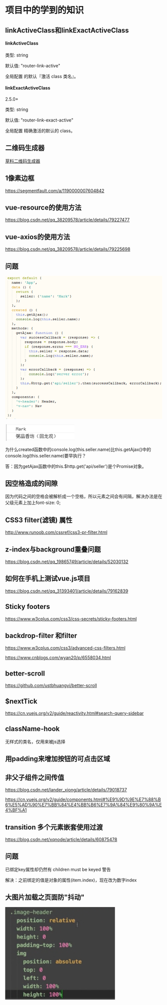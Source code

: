 # 项目中的学到的知识

## linkActiveClass和linkExactActiveClass

#### linkActiveClass

类型: string

默认值: "router-link-active"

全局配置 <router-link> 的默认『激活 class 类名』。

#### linkExactActiveClass

2.5.0+

类型: string

默认值: "router-link-exact-active"

全局配置 <router-link> 精确激活的默认的 class。

## 二维码生成器

[草料二维码生成器](https://cli.im/)

## 1像素边框

https://segmentfault.com/a/1190000007604842

## vue-resource的使用方法

https://blog.csdn.net/qq_38209578/article/details/79227477

## vue-axios的使用方法

https://blog.csdn.net/qq_38209578/article/details/79225698

## 问题

![](https://raw.githubusercontent.com/AzkabanV/IMG-repository/master/img_11.png)

![](https://raw.githubusercontent.com/AzkabanV/IMG-repository/master/img_12.png)

为什么created函数中的console.log(this.seller.name)比this.getAjax()中的console.log(this.seller.name)要早执行？

答：因为getAjax函数中的this.$http.get('api/seller')是个Promise对象。

## 因空格造成的间隙

因为代码之间的空格会被解析成一个空格，所以元素之间会有间隔，解决办法是在父级元素上加上font-size: 0;

## CSS3 filter(滤镜) 属性

http://www.runoob.com/cssref/css3-pr-filter.html

## z-index与background重叠问题

https://blog.csdn.net/qq_19865749/article/details/52030132

## 如何在手机上测试vue.js项目

https://blog.csdn.net/qq_31393401/article/details/79162839

## Sticky footers

https://www.w3cplus.com/css3/css-secrets/sticky-footers.html

## backdrop-filter 和filter

https://www.w3cplus.com/css3/advanced-css-filters.html

https://www.cnblogs.com/wyan20/p/6558034.html

## better-scroll

https://github.com/ustbhuangyi/better-scroll

## $nextTick 

https://cn.vuejs.org/v2/guide/reactivity.html#search-query-sidebar

## className-hook

无样式的类名，仅用来被js选择

## 用padding来增加按钮的可点击区域

## 非父子组件之间传值

https://blog.csdn.net/lander_xiong/article/details/79018737

https://cn.vuejs.org/v2/guide/components.html#%E9%9D%9E%E7%88%B6%E5%AD%90%E7%BB%84%E4%BB%B6%E7%9A%84%E9%80%9A%E4%BF%A1

## transition 多个元素嵌套使用过渡

https://blog.csdn.net/xqnode/article/details/60875478

## 问题

已绑定key属性却仍然有 children must be keyed 警告

解决：之前绑定的值是对象的属性(item.index)，现在改为数字index

## 大图片加载之页面防"抖动"

![](https://raw.githubusercontent.com/AzkabanV/IMG-repository/master/img_15.png)